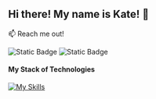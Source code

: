 ## Hi there! My name is Kate! 👋


:mailbox: Reach me out!

![Static Badge](https://img.shields.io/badge/LinkedIn-blue?logo=LinkedIn&logoColor=white&labelColor=blue&color=blue&link=https%3A%2F%2Fwww.linkedin.com%2Fin%2Fkateryna-mishchuk-5878092a5%2F)
![Static Badge](https://img.shields.io/badge/email-red?logo=gmail&logoColor=white&labelColor=red&color=red)



#### My Stack of Technologies
[![My Skills](https://skillicons.dev/icons?i=html,css,sass,js,react,typescript,nodejs,expressjs,nextjs,postman,git,vite,mongodb,vscode)](https://skillicons.dev)















